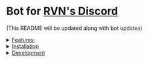 # Bot for [RVN's Discord](https://discord.gg/BmwqstP)

(This README will be updated along with bot updates)

<details style="font-size=30px;"><summary><u>Features:</u></summary>

* Helper

  * displays help for any command given

    * Responds to `!help`

    * Also Responds to `!help <command>`

* Reputation Bots

  * displays reputation for you or specified user

    * Responds to `!rep`

    * Also Responds to `!rep <@username>`

  * give or take rep from a specified user (moderator only)

    * Responds to `!rep <take/give> <@username> <amount>`

* Network bot

  * displays current network Raven Network Stats.

    * Responds to `!network`

* Market bot

  * displays current market stats from coinmarketcap

    * Responds to `!market`

* Hashpower bot

  * calculates given MH/s to RVN & fiat per min, hr, day.

    * Responds to `!hashpower <MH/s> <fiat>`

* Price bot

  * displays price of currencies.

    * Responds to `!price <fiat/coin> <amount> <fiat/coin>`

* Lambo bot

  * displays how much rvn is needed or if amount is supplied how many needed for 1 lambo

    * Responds to `!lambo`

    * Responds to `!lambo <amount>`

* Balance bot

  * Displays balance of supplied Raven Address

    * Responds to `!balance <address>`

* Note bot

  * logs note for the bot workers!

    * Responds to `!botmaster <whatever you want to say>`

* Uptime bot

  * displays bot current uptime!

    * Responds to `!uptime`

* User info bot

  * displays info about yourself or specified user

    * Responds to `!userinfo`

    * Also Responds to `!userinfo <@username>`

* Pools bot

  * displays pools on the raven network

    * Responds to `!pools`

    * Also Responds to `!pools <pool name>`

  * allows Pool Operators to add themselves to the list

    * Responds to `!pools set, <poolName>, <poolURL>, <poolFee>, <poolStratum>, <poolPort>, <poolExtraInfo>`

* 8ball bot

  * answers yes or no questions

    * Responds to `!8ball <question?>`

* status bot

  * displays if url is up or down.

    * Responds to `!status <url> <port>`

* Role setter bot (specified in the config!)

  * allows users to set specific roles for themselves

    * Responds to `!roles` - List Available Roles

    * Responds to `!addrole <role-name>` - Adds to Role

    * Responds to `!delrole <role-name>` - Deletes from Role

* helpful commands bot (set in the commands.json)

  * displays helpful commands you can use.

    * Responds to `!helpcommands`

* Welcome bot

  * sends Direct Message when new users join, moderators only  can also send it again

    * Responds to `!welcome <@username>`

* Server Stats bot

  * displays current servers Statistics (moderator only)

    * Responds to `!serverstats`

* Moderation bots (moderator only)

  * deletes # of messages from specified channel/user or current channel.

    * Responds to `!purge <#>`

    * Also Responds to `!purge <#channel-name/@username> <#>`

  * kicks a user for given Reason

    * Responds to `!kick <@username> <reason>`

  * bans user for given Reason

    * Responds to `!ban <@username> <reason>`

* pm2 Bots (Bot Devs Only)

  * allows updating and shutting down of bots

    * Responds to `!update <app-name>`

    * Responds to `!shutdown <app-name>`

* utilizes mongodb with included helper functions

* Specific User Message Logger

* alias plugin to allow commands to be activated by a different word

* Spam Detection Bot to Prevent Discord Raids and Spammers

* Discord Invite Link Detection

* Dynamic plugin loading with permission support.

* [PM2 support](http://pm2.keymetrics.io/)

</details>

<details><summary><u>Installation</u></summary>

## Create a Bot

1) Create a bot and get the bots Token and Client ID: https://discordapp.com/developers/applications/me

    1) After going to the link above click “new application”. Give it a name, picture and description.

    2) Click “Create Bot User” and click “Yes, Do It!” when the dialog pops up.

    3) Copy down the token used to login and Client ID to invite your new bot to your discord server.

2) invite the bot to your server using the link below and entering the Client ID or generate your own [Here :link:](https://discordapi.com/permissions.html)

```
https://discordapp.com/oauth2/authorize?client_id=INSERT_CLIENT_ID_HERE&scope=bot&permissions=27648
```

## Edit Files

1) Edit and rename `default.json.example` to `default.json` in `/config`.

2) Edit and rename `ecosystem.json.js.example` to `ecosystem.json.js` in the root folder to match the correct directories.

## Install Bot

### Auto - Windows

1) run the `windows-install.bat` file to install needed tools, Not on windows or don't want to auto install follow the instructions below for manual Installation.

2) verify the following tools are installed by running the commands below in cmd:
      * mongodb - `if exist "C:\Program Files\MongoDB" (echo folder exists) else (echo does not exist)`
      * git - `git --version`
      * node - `node -v`
        * npm - `npm -v`
          * pm2 - `pm2 -v`
          * yarn - `yarn --version`

3) start the bot with `yarn start` or `pm2 start ecosystem.config.js` in the bots root directory

    1) if the bot fails to start and throws missing npm package errors simply run `npm install` again in the bots root directory

### Manual - Linux/Mac

1) Download and install the required tools listed below:

      * [mongodb > 3.6](https://www.mongodb.com/download-center?jmp=nav#community)
      * [git > 2.0.0](https://git-scm.com/downloads)
      * [node > 8.0.0](https://nodejs.org/en/)
        * [npm > 0.12.x](https://nodejs.org/en/)
          * [pm2 > latest](http://pm2.keymetrics.io/)
          * [yarn > latest](https://yarnpkg.com/en/docs/install)

2) After the above tools have been installed run `npm install` in the bots root directory.

    1) this may throw some errors on some systems not all packages are required for some systems, the bot will still run unless its a absolutely needed dependency.

3) start the bot with `yarn start` or `pm2 start ecosystem.config.js` in the bots root directory

</details>

<details><summary><u>Development</u></summary>

Be sure to run the command below before working on any code, this ensures
prettier goes to work and keeps code to our standard.

```
yarn install --production=false
```

to run the prettier on the code use the following:

```
yarn precommit
```
